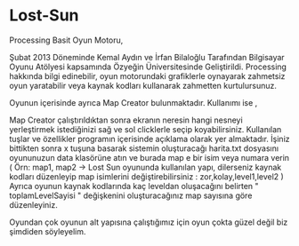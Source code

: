 Lost-Sun
========

Processing Basit Oyun Motoru,

Şubat 2013 Döneminde Kemal Aydın ve İrfan Bilaloğlu Tarafından Bilgisayar Oyunu Atölyesi kapsamında Özyeğin Üniversitesinde Geliştirildi. Processing hakkında bilgi edinebilir, oyun motorundaki grafiklerle oynayarak zahmetsiz oyun yaratabilir veya kaynak kodları kullanarak zahmetten kurtulursunuz.

Oyunun içerisinde ayrıca Map Creator bulunmaktadır. Kullanımı ise ,

Map Creator çalıştırıldıktan sonra ekranın neresin hangi nesneyi yerleştirmek istediğinizi sağ ve sol clicklerle seçip koyabilirsiniz. Kullanılan tuşlar ve özellikler programın içerisinde açıklama olarak yer almaktadır. İşiniz bittikten sonra x tuşuna basarak sistemin oluşturacağı harita.txt dosyasını oyununuzun data klasörüne atın ve burada map e bir isim veya numara verin ( Örn: map1, map2 -> Lost Sun oyununda kullanılan yapı, dilerseniz kaynak kodları düzenleyip map isimlerini değiştirebilirsiniz : zor,kolay,level1,level2 ) Ayrıca oyunun kaynak kodlarında kaç leveldan oluşacağını belirten " toplamLevelSayisi " değişkenini oluşturacağınız map sayısına göre düzenleyiniz. 

Oyundan çok oyunun alt yapısına çalıştığımız için oyun çokta güzel değil biz şimdiden söyleyelim.

